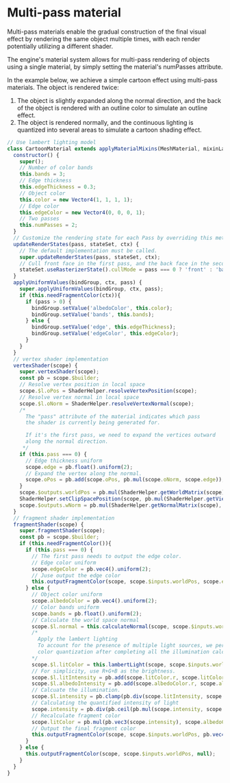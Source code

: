 # Multi-pass material

Multi-pass materials enable the gradual construction of the final visual effect by
rendering the same object multiple times, with each render potentially utilizing
a different shader.

The engine's material system allows for multi-pass rendering of objects using a single
material, by simply setting the material's numPasses attribute.

In the example below, we achieve a simple cartoon effect using multi-pass materials.
The object is rendered twice:

1. The object is slightly expanded along the normal direction, and the back of the object is rendered with an outline color to simulate an outline effect. 
2. The object is rendered normally, and the continuous lighting is quantized into several areas to simulate a cartoon shading effect.

```javascript
// Use lambert lighting model
class CartoonMaterial extends applyMaterialMixins(MeshMaterial, mixinLambert) {
  constructor() {
    super();
    // Number of color bands
    this.bands = 3;
    // Edge thickness
    this.edgeThickness = 0.3;
    // Object color
    this.color = new Vector4(1, 1, 1, 1);
    // Edge color
    this.edgeColor = new Vector4(0, 0, 0, 1);
    // Two passes
    this.numPasses = 2;
  }
  // Customize the rendering state for each Pass by overriding this method.
  updateRenderStates(pass, stateSet, ctx) {
    // The default implementation must be called.
    super.updateRenderStates(pass, stateSet, ctx);
    // Cull front face in the first pass, and the back face in the second pass.
    stateSet.useRasterizerState().cullMode = pass === 0 ? 'front' : 'back';
  }
  applyUniformValues(bindGroup, ctx, pass) {
    super.applyUniformValues(bindGroup, ctx, pass);
    if (this.needFragmentColor(ctx)){
      if (pass > 0) {
        bindGroup.setValue('albedoColor', this.color);
        bindGroup.setValue('bands', this.bands);
      } else {
        bindGroup.setValue('edge', this.edgeThickness);
        bindGroup.setValue('edgeColor', this.edgeColor);
      }
    }
  }
  // vertex shader implementation
  vertexShader(scope) {
    super.vertexShader(scope);
    const pb = scope.$builder;
    // Resolve vertex position in local space
    scope.$l.oPos = ShaderHelper.resolveVertexPosition(scope);
    // Resolve vertex normal in local space
    scope.$l.oNorm = ShaderHelper.resolveVertexNormal(scope);
    /*
      The "pass" attribute of the material indicates which pass
      the shader is currently being generated for.

      If it's the first pass, we need to expand the vertices outward
      along the normal direction.
     */
    if (this.pass === 0) {
      // Edge thickness uniform
      scope.edge = pb.float().uniform(2);
      // Expand the vertex along the normal.
      scope.oPos = pb.add(scope.oPos, pb.mul(scope.oNorm, scope.edge));
    }
    scope.$outputs.worldPos = pb.mul(ShaderHelper.getWorldMatrix(scope), pb.vec4(scope.oPos, 1)).xyz;
    ShaderHelper.setClipSpacePosition(scope, pb.mul(ShaderHelper.getViewProjectionMatrix(scope), pb.vec4(scope.$outputs.worldPos, 1)));
    scope.$outputs.wNorm = pb.mul(ShaderHelper.getNormalMatrix(scope), pb.vec4(scope.oNorm, 0)).xyz;
  }
  // fragment shader implementation
  fragmentShader(scope) {
    super.fragmentShader(scope);
    const pb = scope.$builder;
    if (this.needFragmentColor()){
      if (this.pass === 0) {
        // The first pass needs to output the edge color.
        // Edge color uniform
        scope.edgeColor = pb.vec4().uniform(2);
        // Juse output the edge color
        this.outputFragmentColor(scope, scope.$inputs.worldPos, scope.edgeColor);
      } else {
        // Object color uniform
        scope.albedoColor = pb.vec4().uniform(2);
        // Color bands uniform
        scope.bands = pb.float().uniform(2);
        // Calculate the world space normal
        scope.$l.normal = this.calculateNormal(scope, scope.$inputs.worldPos, scope.$inputs.wNorm);
        /*
          Apply the lambert lighting
          To account for the presence of multiple light sources, we perform
          color quantization after completing all the illumination calculations.
        */
        scope.$l.litColor = this.lambertLight(scope, scope.$inputs.worldPos, scope.normal, scope.albedoColor);
        // For simplicity, use R+G+B as the brightness.
        scope.$l.litIntensity = pb.add(scope.litColor.r, scope.litColor.g, scope.litColor.b, 0.00001);
        scope.$l.albedoIntensity = pb.add(scope.albedoColor.r, scope.albedoColor.g, scope.albedoColor.g, 0.00001);
        // Calcuate the illumination.
        scope.$l.intensity = pb.clamp(pb.div(scope.litIntensity, scope.albedoIntensity), 0, 1);
        // Calculating the quantified intensity of light
        scope.intensity = pb.div(pb.ceil(pb.mul(scope.intensity, scope.bands)), scope.bands);
        // Recalculate fragment color
        scope.litColor = pb.mul(pb.vec3(scope.intensity), scope.albedoColor.rgb);
        // Output the final fragment color
        this.outputFragmentColor(scope, scope.$inputs.worldPos, pb.vec4(scope.litColor, scope.albedoColor.a));
      }
    } else {
      this.outputFragmentColor(scope, scope.$inputs.worldPos, null);
    }
  }
}

```

<div class="showcase" case="tut-42"></div>
